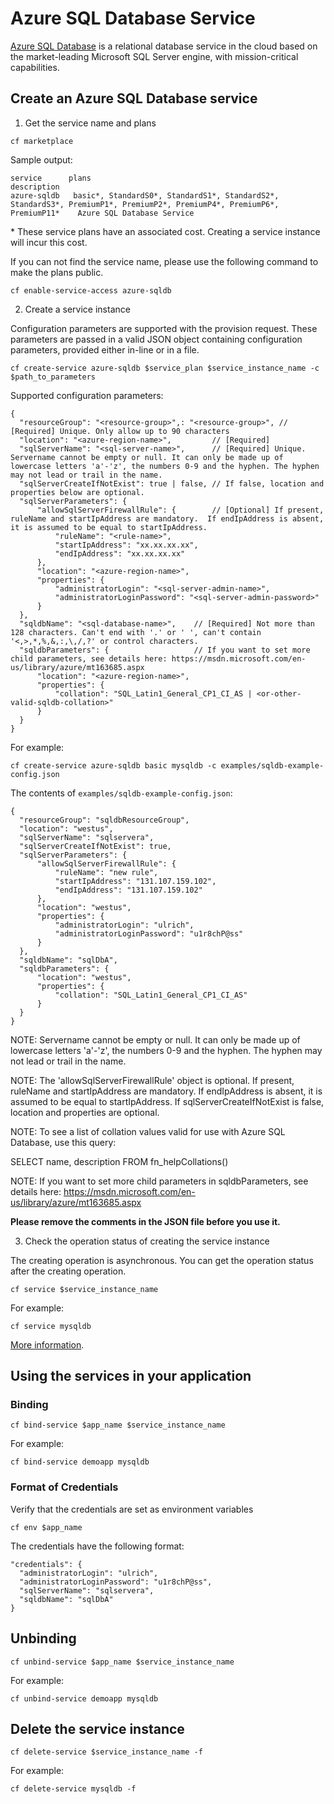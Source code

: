 # Azure SQL Database Service

[Azure SQL Database](https://azure.microsoft.com/en-us/documentation/articles/sql-database-technical-overview/) is a relational database service in the cloud based on the market-leading Microsoft SQL Server engine, with mission-critical capabilities.

## Create an Azure SQL Database service

1. Get the service name and plans

  ```
  cf marketplace
  ```

  Sample output:

  ```
  service      plans                                                                                                                      description
  azure-sqldb   basic*, StandardS0*, StandardS1*, StandardS2*, StandardS3*, PremiumP1*, PremiumP2*, PremiumP4*, PremiumP6*, PremiumP11*    Azure SQL Database Service
  ```
  \* These service plans have an associated cost. Creating a service instance will incur this cost.

  If you can not find the service name, please use the following command to make the plans public.

  ```
  cf enable-service-access azure-sqldb
  ```

2. Create a service instance

  Configuration parameters are supported with the provision request. These parameters are passed in a valid JSON object containing configuration parameters, provided either in-line or in a file.

  ```
  cf create-service azure-sqldb $service_plan $service_instance_name -c $path_to_parameters
  ```

  Supported configuration parameters:

  ```
  {
    "resourceGroup": "<resource-group>",: "<resource-group>", // [Required] Unique. Only allow up to 90 characters
    "location": "<azure-region-name>",         // [Required]
    "sqlServerName": "<sql-server-name>",      // [Required] Unique. Servername cannot be empty or null. It can only be made up of lowercase letters 'a'-'z', the numbers 0-9 and the hyphen. The hyphen may not lead or trail in the name.
    "sqlServerCreateIfNotExist": true | false, // If false, location and properties below are optional.
    "sqlServerParameters": {
        "allowSqlServerFirewallRule": {        // [Optional] If present, ruleName and startIpAddress are mandatory.  If endIpAddress is absent, it is assumed to be equal to startIpAddress.
            "ruleName": "<rule-name>",
            "startIpAddress": "xx.xx.xx.xx",
            "endIpAddress": "xx.xx.xx.xx"
        },
        "location": "<azure-region-name>",
        "properties": {
            "administratorLogin": "<sql-server-admin-name>",
            "administratorLoginPassword": "<sql-server-admin-password>"
        }
    },
    "sqldbName": "<sql-database-name>",    // [Required] Not more than 128 characters. Can't end with '.' or ' ', can't contain '<,>,*,%,&,:,\,/,?' or control characters.
    "sqldbParameters": {                   // If you want to set more child parameters, see details here: https://msdn.microsoft.com/en-us/library/azure/mt163685.aspx
        "location": "<azure-region-name>",
        "properties": {
            "collation": "SQL_Latin1_General_CP1_CI_AS | <or-other-valid-sqldb-collation>"
        }
    }
  }
  ```

  For example:

  ```
  cf create-service azure-sqldb basic mysqldb -c examples/sqldb-example-config.json
  ```

  The contents of `examples/sqldb-example-config.json`:

  ```
  {
    "resourceGroup": "sqldbResourceGroup",
    "location": "westus",
    "sqlServerName": "sqlservera",
    "sqlServerCreateIfNotExist": true,
    "sqlServerParameters": {
        "allowSqlServerFirewallRule": {
            "ruleName": "new rule",
            "startIpAddress": "131.107.159.102",
            "endIpAddress": "131.107.159.102"
        },
        "location": "westus",
        "properties": {
            "administratorLogin": "ulrich",
            "administratorLoginPassword": "u1r8chP@ss"
        }
    },
    "sqldbName": "sqlDbA",
    "sqldbParameters": {
        "location": "westus",
        "properties": {
            "collation": "SQL_Latin1_General_CP1_CI_AS"
        }
    }
}
  ```
NOTE: Servername cannot be empty or null. It can only be made up of lowercase letters 'a'-'z', the numbers 0-9 and the hyphen. The hyphen may not lead or trail in the name.

NOTE: The 'allowSqlServerFirewallRule' object is optional. If present, ruleName and startIpAddress are mandatory.  If endIpAddress is absent, it is assumed to be equal to startIpAddress.  If sqlServerCreateIfNotExist is false, location and properties are optional.

NOTE: To see a list of collation values valid for use with Azure SQL Database, use this query:

SELECT name, description
FROM fn_helpCollations()

NOTE: If you want to set more child parameters in sqldbParameters, see details here: https://msdn.microsoft.com/en-us/library/azure/mt163685.aspx

**Please remove the comments in the JSON file before you use it.**

3. Check the operation status of creating the service instance

  The creating operation is asynchronous. You can get the operation status after the creating operation.

  ```
  cf service $service_instance_name
  ```

  For example:

  ```
  cf service mysqldb
  ```

[More information](http://docs.cloudfoundry.org/devguide/services/managing-services.html#create).

## Using the services in your application

### Binding

  ```
  cf bind-service $app_name $service_instance_name
  ```

  For example:

  ```
  cf bind-service demoapp mysqldb
  ```

### Format of Credentials

  Verify that the credentials are set as environment variables

  ```
  cf env $app_name
  ```

  The credentials have the following format:
  
  ```
  "credentials": {
    "administratorLogin": "ulrich",
    "administratorLoginPassword": "u1r8chP@ss",
    "sqlServerName": "sqlservera",
    "sqldbName": "sqlDbA"
  }

  ```

## Unbinding

  ```
  cf unbind-service $app_name $service_instance_name
  ```

  For example:

  ```
  cf unbind-service demoapp mysqldb
  ```

## Delete the service instance

  ```
  cf delete-service $service_instance_name -f
  ```

  For example:

  ```
  cf delete-service mysqldb -f
  ```
